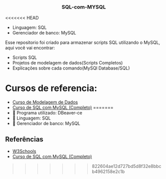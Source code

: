 <h3 align="center">SQL-com-MYSQL</h3>

<<<<<<< HEAD
- Linguagem: SQL
- Gerenciador de banco: MySQL

Esse repositorio foi criado para armazenar scripts SQL utilizando o MySQL, aqui você vai encontrar:

- Scripts SQL
- Projetos de modelagem de dados(Scripts Completos)
- Explicações sobre cada comando(MySQl Database/SQL)



# Cursos de referencia:
- <a href="https://youtube.com/playlist?list=PLucm8g_ezqNoNHU8tjVeHmRGBFnjDIlxD">Curso de Modelagem de Dados</a>
- <a href="https://youtube.com/playlist?list=PLbIBj8vQhvm2WT-pjGS5x7zUzmh4VgvRk">Curso de SQL com MySQL (Completo)</a>
=======
- 🤝 Programa utilizado: DBeaver-ce
- 🤝 Linguagem: SQL
- 🤝 Gerenciador de banco: MySQL


## Referências

- <a href="https://www.w3schools.com/mysql/default.asp">W3Schools</a>
- <a href="https://youtube.com/playlist?list=PLbIBj8vQhvm2WT-pjGS5x7zUzmh4VgvRk">Curso de SQL com MySQL (Completo)</a>



>>>>>>> 822604ae12d727bd5d8f32e8bbcb4962158e2c1b

